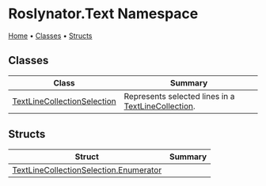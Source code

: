 # Roslynator\.Text Namespace <a name="_Top"></a>

[Home](../../README.md) &#x2022; [Classes](#classes) &#x2022; [Structs](#structs)

## Classes

| Class | Summary |
| ----- | ------- |
| [TextLineCollectionSelection](TextLineCollectionSelection/README.md#_Top) | Represents selected lines in a [TextLineCollection](https://docs.microsoft.com/en-us/dotnet/api/microsoft.codeanalysis.text.textlinecollection)\. |

## Structs

| Struct | Summary |
| ------ | ------- |
| [TextLineCollectionSelection.Enumerator](TextLineCollectionSelection/Enumerator/README.md#_Top) | |

